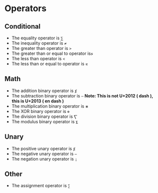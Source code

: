 # Operators

## Conditional

- The equality operator is `⅀`
- The inequality operator is `≠`
- The greater than operator is `>`
- The greater than or equal to operator is`⋝`
- The less than operator is `<`
- The less than or equal to operator is `⋜`

## Math

- The addition binary operator is `⨋`
- The subtraction binary operator is `–` **Note: This is not U+2012 ( dash ), this is U+2013 ( en dash )**
- The multiplication binary operator is `⋇`
- The XOR binary operator is `⊕`
- The division binary operator is `⎲`
- The modulus binary operator is `⨊`

## Unary

- The positive unary operator is `⨋`
- The negative unary operator is `–`
- The negation unary operator is `¡`

## Other

- The assignment operator is `∑`
